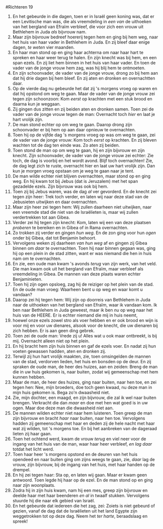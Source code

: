 #Richteren 19
1. En het gebeurde in die dagen, toen er in Israël geen koning was, dat er een Levitische man was, die als vreemdeling in *een van* de uithoeken van het bergland van Efraïm verbleef, die voor zich een vrouw uit Bethlehem in Juda *als* bijvrouw nam.
2. Maar zijn bijvrouw bedreef hoererij tegen hem en ging bij hem weg, naar het huis van haar vader in Bethlehem in Juda. En zij bleef daar enige dagen, *te weten* vier maanden.
3. En haar man stond op en ging haar achterna om naar haar hart te spreken en haar weer terug te halen. En zijn knecht was bij hem, en een span ezels. En zij liet hem binnen in het huis van haar vader. En toen de vader van de jonge vrouw hem zag, was hij blij hem te ontmoeten.
4. En zijn schoonvader, de vader van de jonge vrouw, drong zo bij hem aan dat hij drie dagen bij hem bleef. En zij aten en dronken en overnachtten daar.
5. Op de vierde dag nu gebeurde het dat zij 's morgens vroeg op waren en dat hij opstond om weg te gaan. Maar de vader van de jonge vrouw zei tegen zijn schoonzoon: Kom *eerst* op krachten met een stuk brood en daarna kun je weggaan.
6. Zij gingen dus zitten en zij beiden aten en dronken samen. Toen zei de vader van de jonge vrouw tegen de man: Overnacht toch *hier* en laat je hart vrolijk zijn.
7. De man stond echter op om weg te gaan. Daarop drong zijn schoonvader er bij hem op aan daar opnieuw te overnachten.
8. Toen hij op de vijfde dag 's morgens vroeg op was om weg te gaan, zei de vader van de jonge vrouw: Kom toch *eerst* op krachten. En zij bleven wachten tot de dag ten einde was. Zo aten zij beiden.
9. Toen stond de man op om weg te gaan, hij en zijn bijvrouw en zijn knecht. Zijn schoonvader, de vader van de jonge vrouw zei echter: Zie toch, de dag is voorbij en het wordt avond. Blijf toch overnachten! Zie, de dag legt zich te ruste, overnacht hier en laat uw hart vrolijk zijn. Dan kun je morgen vroeg opstaan om je weg te gaan naar je tent.
10. De man wilde echter niet blijven overnachten, maar stond op en ging weg. En hij kwam tot bij Jebus (dat is Jeruzalem) met het span gezadelde ezels. Zijn bijvrouw was ook bij hem.
11. Toen zij bij Jebus waren, was de dag *al* ver gevorderd. En de knecht zei tegen zijn heer: Trek toch verder, en laten wij naar deze stad van de Jebusieten uitwijken en daar overnachten.
12. Maar zijn heer zei tegen hem: Wij zullen daarheen niet uitwijken, naar een vreemde stad die niet van de Israëlieten is, maar wij zullen verdertrekken tot aan Gibea.
13. Verder zei hij tegen zijn knecht: Kom, laten wij een van deze plaatsen *proberen* te bereiken en in Gibea of in Rama overnachten.
14. Zo trokken zij verder en gingen *hun weg*. En de zon ging voor hun *ogen* onder bij Gibea, dat tot Benjamin behoort.
15. Vervolgens weken zij daarheen *van hun weg* af en gingen zij Gibea binnen om *daar* te overnachten. Toen hij naar binnen gegaan was, ging hij op een plein in de stad zitten, want er was niemand die hen in huis nam om te overnachten.
16. En zie, een oude man kwam 's avonds *terug* van zijn werk, van het veld. Die man kwam ook uit het bergland van Efraïm, maar verbleef als vreemdeling in Gibea. De mannen van deze plaats waren echter Benjaminieten.
17. Toen hij zijn ogen opsloeg, zag hij de reiziger op het plein van de stad. En de oude man vroeg: Waarheen bent u op weg en waar komt u vandaan?
18. Daarop zei hij tegen hem: Wij zijn op doorreis van Bethlehem in Juda naar de uithoeken van het bergland van Efraïm, waar ik vandaan kom. Ik ben naar Bethlehem in Juda geweest, maar ik ben *nu* op weg naar het huis van de HEERE. Er is echter niemand die mij in huis neemt,
19. hoewel onze ezels zowel stro als voer hebben en er ook brood en wijn is voor mij en voor uw dienares, alsook voor de knecht, die uw dienaren bij zich hebben. Er is aan geen ding gebrek.
20. Toen zei de oude man: Vrede zij u! Alles wat u ook maar ontbreekt, is bij mij. Overnacht alleen niet op het plein.
21. En hij bracht hem zijn huis binnen en gaf de ezels voer. En nadat zij hun voeten gewassen hadden, aten en dronken zij.
22. Terwijl zij hun hart vrolijk maakten, zie, toen omsingelden de mannen van de stad, verdorven lieden, het huis en bonsden op de deur. En zij spraken de oude man, de heer des huizes, aan en zeiden: Breng de man die in uw huis gekomen is, naar buiten, zodat wij gemeenschap met hem kunnen hebben.
23. Maar de man, de heer des huizes, ging naar buiten, naar hen toe, en zei tegen hen: Nee, mijn broeders, doe toch geen kwaad, nu deze man in mijn huis gekomen is. Bega zo'n dwaasheid niet.
24. Zie, mijn dochter, een maagd, en zijn bijvrouw, die zal ik wel naar buiten brengen. Verkracht die dan *maar* en doe met hen wat goed is in uw ogen. Maar doe deze man die dwaasheid niet aan.
25. De mannen wilden echter niet naar hem luisteren. Toen greep de man zijn bijvrouw en bracht *haar* naar buiten, naar hen toe. Vervolgens hadden zij gemeenschap met haar en deden zij de hele nacht met haar wat zij wilden, tot 's morgens toe. En bij het aanbreken van de dageraad lieten zij haar gaan.
26. Toen het ochtend werd, kwam de vrouw *terug* en viel neer voor de ingang van het huis van de man, waar haar heer verbleef, *en lag daar* totdat het licht werd.
27. Toen haar heer 's morgens opstond en de deuren van het huis opendeed en naar buiten ging om zijns weegs te gaan, zie, *daar* lag de vrouw, zijn bijvrouw, bij de ingang van het huis, met haar handen op de drempel.
28. En hij zei tegen haar: Sta op, en laten wij gaan. Maar er kwam geen antwoord. Toen legde hij haar op de ezel. En de man stond op en ging naar zijn *woon*plaats.
29. Zodra hij in zijn huis kwam, nam hij een mes, greep zijn bijvrouw en deelde haar met haar beenderen *en al* in twaalf stukken. Vervolgens stuurde hij die naar elk gebied van Israël.
30. En het gebeurde dat iedereen die het zag, zei: Zoiets is niet gebeurd of gezien, vanaf de dag dat de Israëlieten uit het land Egypte zijn weggetrokken tot op deze dag. Neem het *ter harte*, beraadslaag en spreek!
